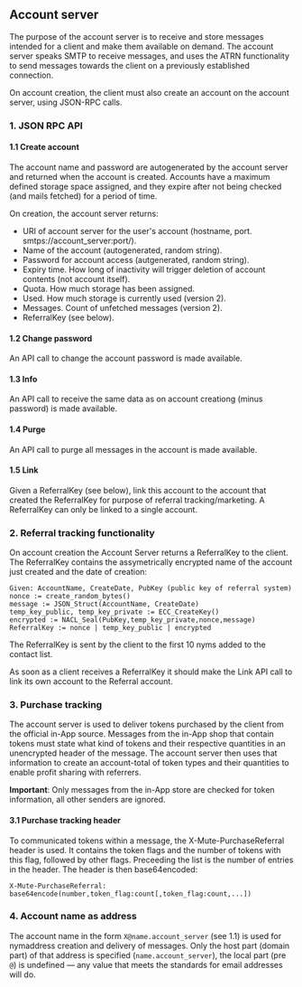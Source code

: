 Account server
--------------

The purpose of the account server is to receive and store messages intended for
a client and make them available on demand.
The account server speaks SMTP to receive messages, and uses the ATRN
functionality to send messages towards the client on a previously established
connection.

On account creation, the client must also create an account on the account
server, using JSON-RPC calls.


### 1. JSON RPC API

#### 1.1 Create account

The account name and password are autogenerated by the account server and
returned when the account is created.
Accounts have a maximum defined storage space assigned, and they expire after
not being checked (and mails fetched) for a period of time.

On creation, the account server returns:
- URI of account server for the user's account (hostname, port.
  smtps://account_server:port/).
- Name of the account (autogenerated, random string).
- Password for account access (autgenerated, random string).
- Expiry time. How long of inactivity will trigger deletion of account contents
  (not account itself).
- Quota. How much storage has been assigned.
- Used. How much storage is currently used (version 2).
- Messages. Count of unfetched messages (version 2).
- ReferralKey (see below).


#### 1.2 Change password

An API call to change the account password is made available.


#### 1.3 Info

An API call to receive the same data as on account creationg (minus password) is
made available.


#### 1.4 Purge

An API call to purge all messages in the account is made available.


#### 1.5 Link

Given a ReferralKey (see below), link this account to the account that created
the ReferralKey for purpose of referral tracking/marketing.
A ReferralKey can only be linked to a single account.


### 2. Referral tracking functionality

On account creation the Account Server returns a ReferralKey to the client.
The ReferralKey contains the assymetrically encrypted name of the account just
created and the date of creation:

```
Given: AccountName, CreateDate, PubKey (public key of referral system)
nonce := create_random_bytes()
message := JSON_Struct(AccountName, CreateDate)
temp_key_public, temp_key_private := ECC_CreateKey()
encrypted := NACL_Seal(PubKey,temp_key_private,nonce,message)
ReferralKey := nonce | temp_key_public | encrypted
```

The ReferralKey is sent by the client to the first 10 nyms added to the contact
list.

As soon as a client receives a ReferralKey it should make the Link API call to
link its own account to the Referral account.


### 3. Purchase tracking

The account server is used to deliver tokens purchased by the client from the
official in-App source.
Messages from the in-App shop that contain tokens must state what kind of tokens
and their respective quantities in an unencrypted header of the message.
The account server then uses that information to create an account-total of
token types and their quantities to enable profit sharing with referrers.

**Important**: Only messages from the in-App store are checked for token
information, all other senders are ignored.


#### 3.1 Purchase tracking header

To communicated tokens within a message, the X-Mute-PurchaseReferral header is
used.
It contains the token flags and the number of tokens with this flag, followed by
other flags.
Preceeding the list is the number of entries in the header. The header is then
base64encoded:

```
X-Mute-PurchaseReferral: base64encode(number,token_flag:count[,token_flag:count,...])
```


### 4. Account name as address

The account name in the form  `X@name.account_server` (see 1.1) is used for
nymaddress creation and delivery of messages.
Only the host part (domain part) of that address is specified
(`name.account_server`), the local part (pre `@`) is undefined — any value that
meets the standards for email addresses will do.
